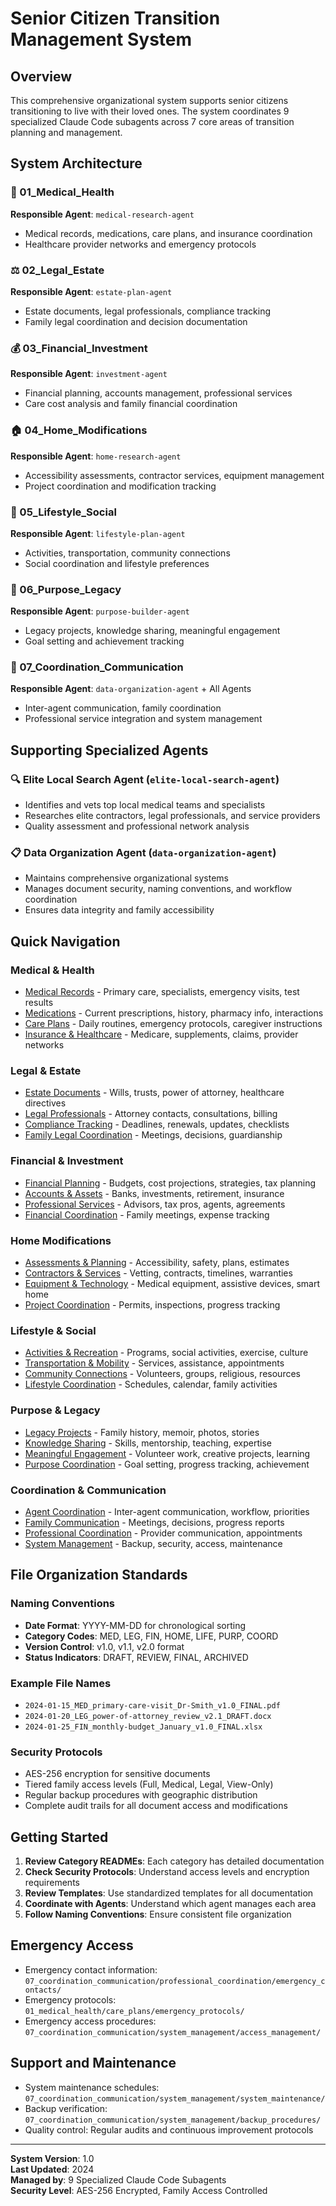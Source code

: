 # Senior Citizen Transition Management System

## Overview
This comprehensive organizational system supports senior citizens transitioning to live with their loved ones. The system coordinates 9 specialized Claude Code subagents across 7 core areas of transition planning and management.

## System Architecture

### 🏥 01_Medical_Health
**Responsible Agent**: `medical-research-agent`
- Medical records, medications, care plans, and insurance coordination
- Healthcare provider networks and emergency protocols

### ⚖️ 02_Legal_Estate  
**Responsible Agent**: `estate-plan-agent`
- Estate documents, legal professionals, compliance tracking
- Family legal coordination and decision documentation

### 💰 03_Financial_Investment
**Responsible Agent**: `investment-agent`  
- Financial planning, accounts management, professional services
- Care cost analysis and family financial coordination

### 🏠 04_Home_Modifications
**Responsible Agent**: `home-research-agent`
- Accessibility assessments, contractor services, equipment management
- Project coordination and modification tracking

### 🎯 05_Lifestyle_Social
**Responsible Agent**: `lifestyle-plan-agent`
- Activities, transportation, community connections
- Social coordination and lifestyle preferences

### 🌟 06_Purpose_Legacy
**Responsible Agent**: `purpose-builder-agent`
- Legacy projects, knowledge sharing, meaningful engagement
- Goal setting and achievement tracking

### 🤝 07_Coordination_Communication
**Responsible Agent**: `data-organization-agent` + All Agents
- Inter-agent communication, family coordination
- Professional service integration and system management

## Supporting Specialized Agents

### 🔍 Elite Local Search Agent (`elite-local-search-agent`)
- Identifies and vets top local medical teams and specialists
- Researches elite contractors, legal professionals, and service providers
- Quality assessment and professional network analysis

### 📋 Data Organization Agent (`data-organization-agent`)  
- Maintains comprehensive organizational systems
- Manages document security, naming conventions, and workflow coordination
- Ensures data integrity and family accessibility

## Quick Navigation

### Medical & Health
- [Medical Records](01_medical_health/medical_records/) - Primary care, specialists, emergency visits, test results
- [Medications](01_medical_health/medications/) - Current prescriptions, history, pharmacy info, interactions
- [Care Plans](01_medical_health/care_plans/) - Daily routines, emergency protocols, caregiver instructions
- [Insurance & Healthcare](01_medical_health/insurance_healthcare/) - Medicare, supplements, claims, provider networks

### Legal & Estate
- [Estate Documents](02_legal_estate/estate_documents/) - Wills, trusts, power of attorney, healthcare directives
- [Legal Professionals](02_legal_estate/legal_professionals/) - Attorney contacts, consultations, billing
- [Compliance Tracking](02_legal_estate/compliance_tracking/) - Deadlines, renewals, updates, checklists
- [Family Legal Coordination](02_legal_estate/family_legal_coordination/) - Meetings, decisions, guardianship

### Financial & Investment
- [Financial Planning](03_financial_investment/financial_planning/) - Budgets, cost projections, strategies, tax planning
- [Accounts & Assets](03_financial_investment/accounts_assets/) - Banks, investments, retirement, insurance
- [Professional Services](03_financial_investment/professional_services/) - Advisors, tax pros, agents, agreements
- [Financial Coordination](03_financial_investment/financial_coordination/) - Family meetings, expense tracking

### Home Modifications
- [Assessments & Planning](04_home_modifications/assessments_planning/) - Accessibility, safety, plans, estimates
- [Contractors & Services](04_home_modifications/contractors_services/) - Vetting, contracts, timelines, warranties
- [Equipment & Technology](04_home_modifications/equipment_technology/) - Medical equipment, assistive devices, smart home
- [Project Coordination](04_home_modifications/project_coordination/) - Permits, inspections, progress tracking

### Lifestyle & Social
- [Activities & Recreation](05_lifestyle_social/activities_recreation/) - Programs, social activities, exercise, culture
- [Transportation & Mobility](05_lifestyle_social/transportation_mobility/) - Services, assistance, appointments
- [Community Connections](05_lifestyle_social/community_connections/) - Volunteers, groups, religious, resources
- [Lifestyle Coordination](05_lifestyle_social/lifestyle_coordination/) - Schedules, calendar, family activities

### Purpose & Legacy
- [Legacy Projects](06_purpose_legacy/legacy_projects/) - Family history, memoir, photos, stories
- [Knowledge Sharing](06_purpose_legacy/knowledge_sharing/) - Skills, mentorship, teaching, expertise
- [Meaningful Engagement](06_purpose_legacy/meaningful_engagement/) - Volunteer work, creative projects, learning
- [Purpose Coordination](06_purpose_legacy/purpose_coordination/) - Goal setting, progress tracking, achievement

### Coordination & Communication
- [Agent Coordination](07_coordination_communication/agent_coordination/) - Inter-agent communication, workflow, priorities
- [Family Communication](07_coordination_communication/family_communication/) - Meetings, decisions, progress reports
- [Professional Coordination](07_coordination_communication/professional_coordination/) - Provider communication, appointments
- [System Management](07_coordination_communication/system_management/) - Backup, security, access, maintenance

## File Organization Standards

### Naming Conventions
- **Date Format**: YYYY-MM-DD for chronological sorting
- **Category Codes**: MED, LEG, FIN, HOME, LIFE, PURP, COORD
- **Version Control**: v1.0, v1.1, v2.0 format
- **Status Indicators**: DRAFT, REVIEW, FINAL, ARCHIVED

### Example File Names
- `2024-01-15_MED_primary-care-visit_Dr-Smith_v1.0_FINAL.pdf`
- `2024-01-20_LEG_power-of-attorney_review_v2.1_DRAFT.docx`  
- `2024-01-25_FIN_monthly-budget_January_v1.0_FINAL.xlsx`

### Security Protocols
- AES-256 encryption for sensitive documents
- Tiered family access levels (Full, Medical, Legal, View-Only)
- Regular backup procedures with geographic distribution
- Complete audit trails for all document access and modifications

## Getting Started

1. **Review Category READMEs**: Each category has detailed documentation
2. **Check Security Protocols**: Understand access levels and encryption requirements
3. **Review Templates**: Use standardized templates for all documentation
4. **Coordinate with Agents**: Understand which agent manages each area
5. **Follow Naming Conventions**: Ensure consistent file organization

## Emergency Access
- Emergency contact information: `07_coordination_communication/professional_coordination/emergency_contacts/`
- Emergency protocols: `01_medical_health/care_plans/emergency_protocols/`
- Emergency access procedures: `07_coordination_communication/system_management/access_management/`

## Support and Maintenance
- System maintenance schedules: `07_coordination_communication/system_management/system_maintenance/`
- Backup verification: `07_coordination_communication/system_management/backup_procedures/`
- Quality control: Regular audits and continuous improvement protocols

---

**System Version**: 1.0  
**Last Updated**: 2024  
**Managed by**: 9 Specialized Claude Code Subagents  
**Security Level**: AES-256 Encrypted, Family Access Controlled